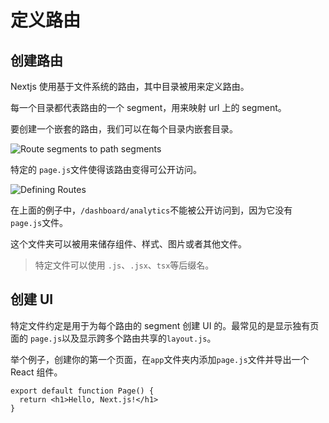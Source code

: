 # 定义路由

## 创建路由

Nextjs 使用基于文件系统的路由，其中目录被用来定义路由。

每一个目录都代表路由的一个 segment，用来映射 url 上的 segment。

要创建一个嵌套的路由，我们可以在每个目录内嵌套目录。

![Route segments to path segments](https://nextjs.org/_next/image?url=%2Fdocs%2Flight%2Froute-segments-to-path-segments.png&w=3840&q=75&dpl=dpl_3oDWc9cSfQSRuDKxnDZFWn3czuMQ)

特定的 `page.js`文件使得该路由变得可公开访问。

![Defining Routes](https://nextjs.org/_next/image?url=%2Fdocs%2Flight%2Fdefining-routes.png&w=3840&q=75&dpl=dpl_3oDWc9cSfQSRuDKxnDZFWn3czuMQ)

在上面的例子中，`/dashboard/analytics`不能被公开访问到，因为它没有 `page.js`文件。

这个文件夹可以被用来储存组件、样式、图片或者其他文件。

> 特定文件可以使用 `.js`、`.jsx`、`tsx`等后缀名。

## 创建 UI

特定文件约定是用于为每个路由的 segment 创建 UI 的。最常见的是显示独有页面的 `page.js`以及显示跨多个路由共享的`layout.js`。

举个例子，创建你的第一个页面，在`app`文件夹内添加`page.js`文件并导出一个 React 组件。

```tsx
export default function Page() {
  return <h1>Hello, Next.js!</h1>
}
```
